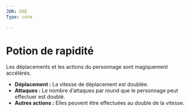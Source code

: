 ```yaml
---
JDR: OSE
Type: core

---
```

# Potion de rapidité

Les déplacements et les actions du personnage sont magiquement accélérés.

- **Déplacement :** La vitesse de déplacement est doublée.
- **Attaques :** Le nombre d’attaques par round que le personnage peut effectuer est doublé.
- **Autres actions :** Elles peuvent être effectuées au double de la vitesse.